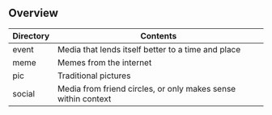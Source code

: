 ## Overview

| Directory | Contents                                                     |
| ---------- | ------------------------------------------------------------ |
| event | Media that lends itself better to a time and place |
| meme | Memes from the internet |
| pic | Traditional pictures |
| social | Media from friend circles, or only makes sense within context |
